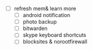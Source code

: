 - [ ] refresh mem& learn more
	- [ ] android notification
	- [ ] photo backup
	- [ ] bitwarden
	- [ ] skype keyboard shortcuts
	- [ ] blocksites & norootfirewall
<!--stackedit_data:
eyJoaXN0b3J5IjpbODM0MTM5MTEzXX0=
-->